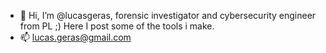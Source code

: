 - 👋 Hi, I’m @lucasgeras, forensic investigator and cybersecurity engineer from PL ;) Here I post some of the tools i make.
- 📫 lucas.geras@gmail.com

<!---
lucasgeras/lucasgeras is a ✨ special ✨ repository because its `README.md` (this file) appears on your GitHub profile.
You can click the Preview link to take a look at your changes.
--->
